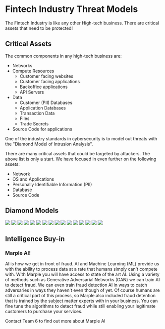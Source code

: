 # Fintech Industry Threat Models

The Fintech Industry is like any other High-tech business.  There are critical assets that need to be protected!

## Critical Assets

The common components in any high-tech business are:

* Networks
* Compute Resources
    * Customer facing websites
    * Customer facing applications
    * Backoffice applications
    * API Servers
* Data
    * Customer (PII) Databases
    * Application Databases
    * Transaction Data
    * Files
    * Trade Secrets
* Source Code for applications

One of the industry standards in cybersecurity is to model out threats with the "Diamond Model of Intrusion Analysis".  

There are many critical assets that could be targeted by attackers.  The above list is only a start.  We have focused in even further on the following assets:

* Network
* OS and Applications
* Personally Identifiable Information (PII)
* Database
* Source Code

## Diamond Models

<img src="{{ '/assets/images/slidedeck/Slide23.jpg' | relative_url }}" />

<img src="{{ '/assets/images/slidedeck/Slide24.jpg' | relative_url }}" />

<img src="{{ '/assets/images/slidedeck/Slide25.jpg' | relative_url }}" />

<img src="{{ '/assets/images/slidedeck/Slide26.jpg' | relative_url }}" />

<img src="{{ '/assets/images/slidedeck/Slide27.jpg' | relative_url }}" />

<img src="{{ '/assets/images/slidedeck/Slide28.jpg' | relative_url }}" />

<img src="{{ '/assets/images/slidedeck/Slide29.jpg' | relative_url }}" />

<img src="{{ '/assets/images/slidedeck/Slide30.jpg' | relative_url }}" />

<img src="{{ '/assets/images/slidedeck/Slide31.jpg' | relative_url }}" />

<img src="{{ '/assets/images/slidedeck/Slide32.jpg' | relative_url }}" />

<img src="{{ '/assets/images/slidedeck/Slide33.jpg' | relative_url }}" />

<img src="{{ '/assets/images/slidedeck/Slide34.jpg' | relative_url }}" />

<img src="{{ '/assets/images/slidedeck/Slide35.jpg' | relative_url }}" />

<img src="{{ '/assets/images/slidedeck/Slide36.jpg' | relative_url }}" />

<img src="{{ '/assets/images/slidedeck/Slide37.jpg' | relative_url }}" />

<img src="{{ '/assets/images/slidedeck/Slide38.jpg' | relative_url }}" />

## Intelligence Buy-in

### Marple AI!

AI is how we get in front of fraud.  AI and Machine Learning (ML) provide us with the ability to process data at a rate that humans simply can't compete with.  With Marple you will have access to state of the art AI.  Using a variety of methods such as Generative Adversarial Networks (GAN) we can train AI to detect fraud.  We can even train fraud detection AI in ways to catch adversaries in ways they haven't even though of yet.  Of course humans are still a critical part of this process, so Marple also included fraud detention that is trained by the subject matter experts with in your business.  You can fine tune the algorithms to detect fraud while still enabling your legitimate customers to purchase your services.

Contact Team 6 to find out more about Marple AI
